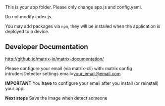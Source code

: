 This is your app folder. Please only change app.js and config.yaml.

Do not modify index.js.

You may add packages via `npm`, they will be installed when the application is deployed to a device.

## Developer Documentation

http://github.io/matrix-io/matrix-documentation/

Please configure your email (via matrix-cli) with:
matrix config intrudersDetector settings.email=your_email@email.com		

**IMPORTANT** You **have** to configure your email after you install (or reinstall) your app.

**Next steps** Save the image when detect someone
